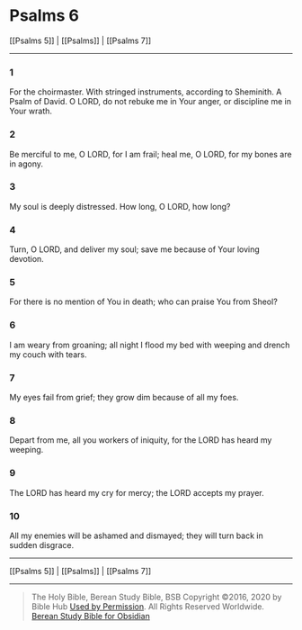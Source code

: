# Psalms 6

[[Psalms 5]] | [[Psalms]] | [[Psalms 7]]

---

### 1
For the choirmaster. With stringed instruments, according to Sheminith. A Psalm of David. O LORD, do not rebuke me in Your anger, or discipline me in Your wrath.

### 2
Be merciful to me, O LORD, for I am frail; heal me, O LORD, for my bones are in agony.

### 3
My soul is deeply distressed. How long, O LORD, how long?

### 4
Turn, O LORD, and deliver my soul; save me because of Your loving devotion.

### 5
For there is no mention of You in death; who can praise You from Sheol?

### 6
I am weary from groaning; all night I flood my bed with weeping and drench my couch with tears.

### 7
My eyes fail from grief; they grow dim because of all my foes.

### 8
Depart from me, all you workers of iniquity, for the LORD has heard my weeping.

### 9
The LORD has heard my cry for mercy; the LORD accepts my prayer.

### 10
All my enemies will be ashamed and dismayed; they will turn back in sudden disgrace.

---

[[Psalms 5]] | [[Psalms]] | [[Psalms 7]]

---

> The Holy Bible, Berean Study Bible, BSB
> Copyright &copy;2016, 2020 by Bible Hub
> [Used by Permission](https://berean.bible/terms.htm). All Rights Reserved Worldwide.
> [Berean Study Bible for Obsidian](https://github.com/gapmiss/berean-study-bible-for-obsidian)</small>

